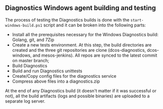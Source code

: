 ## Diagnostics Windows agent building and testing

The process of testing the Diagnostics builds is done with the `start-windows-build.ps1` script and it can be broken into the following parts:

* Install all the prerequisites necessary for the Windows Diagnostics build: Golang, git, and 7Zip
* Create a new tests environment. At this step, the build directories are created and the three git repositories are clone (dcos-diagnostics, dcos-windows, and mesos-jenkins). 
All repos are synced to the latest commit on master branch;
* Build Diagnostics
* Build and run Diagnostics unittests
* Create/Copy config files for the diagnostics service
* Compress above files into a diagnostics.zip

At the end of any Diagnostics build (it doesn't matter if it was successful or not), all the build artifacts (logs and possible binaries) are uploaded to a separate log server.
